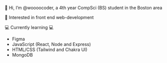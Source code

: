 👋 Hi, I’m @woooocoder, a 4th year CompSci (BS) student in the Boston area

👀 Interested in front end web-development 

💻 Currently learning 💻 
   - Figma
   - JavaScript (React, Node and Express) 
   - HTML/CSS (Tailwind and Chakra UI)
   - MongoDB
<!--- 🥼 What I'm Working on 🥼 --->

<!---
woooocoder/woooocoder is a ✨ special ✨ repository because its `README.md` (this file) appears on your GitHub profile.
You can click the Preview link to take a look at your changes.
--->
